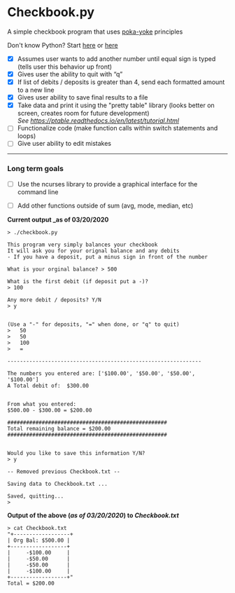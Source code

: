 # Checkbook.py

A simple checkbook program that uses [poka-yoke](https://asq.org/quality-resources/mistake-proofing
) principles <br>

Don't know Python? Start [here](https://www.pythoncheatsheet.org/) or [here](https://github.com/gto76/python-cheatsheet) 

- [x] Assumes user wants to add another number until equal sign is typed (tells user this behavior up front)
- [x] Gives user the ability to quit with “q”
- [x] If list of debits / deposits is greater than 4, send each formatted amount to a new line
- [x] Gives user ability to save final results to a file
- [x] Take data and print it using the "pretty table" library (looks better on screen, creates room for future development)<br>
    _See https://ptable.readthedocs.io/en/latest/tutorial.html_
- [ ] Functionalize code (make function calls within switch statements and loops)
- [ ] Give user ability to edit mistakes

----
### Long term goals
- [ ] Use the ncurses library to provide a graphical interface for the command line
- [ ] Add other functions outside of sum (avg, mode, median, etc)


**Current output _as of 03/20/2020**
```
> ./checkbook.py

This program very simply balances your checkbook
It will ask you for your orignal balance and any debits
- If you have a deposit, put a minus sign in front of the number

What is your orginal balance? > 500

What is the first debit (if deposit put a -)? 
> 100

Any more debit / deposits? Y/N 
> y


(Use a "-" for deposits, "=" when done, or "q" to quit)
>   50
>   50
>   100
>   =

--------------------------------------------------------------

The numbers you entered are: ['$100.00', '$50.00', '$50.00', '$100.00']
A Total debit of:  $300.00


From what you entered:
$500.00 - $300.00 = $200.00

###################################################
Total remaining balance = $200.00
###################################################


Would you like to save this information Y/N?
> y

-- Removed previous Checkbook.txt --

Saving data to Checkbook.txt ...

Saved, quitting...
> 

```
**Output of the above (_as of 03/20/2020_) to _Checkbook.txt_** 
```
> cat Checkbook.txt 
"+------------------+
| Org Bal: $500.00 |
+------------------+
|     -$100.00     |
|     -$50.00      |
|     -$50.00      |
|     -$100.00     |
+------------------+"
Total = $200.00           
```
